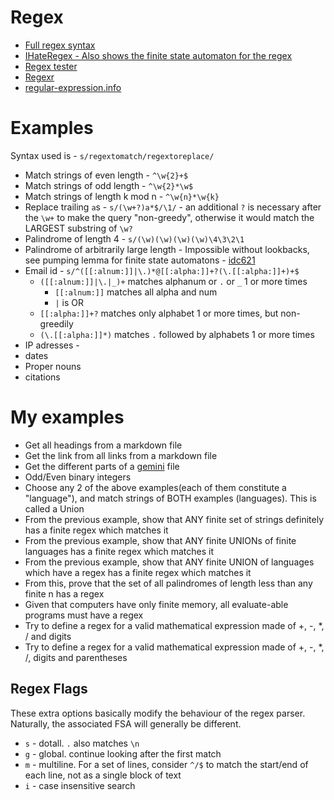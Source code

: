 # Regex

- [Full regex syntax](https://cheatography.com/davechild/cheat-sheets/regular-expressions/)
- [IHateRegex - Also shows the finite state automaton for the regex](https://ihateregex.io/expr/ip/)
- [Regex tester](https://regex101.com/)
- [Regexr](https://regexr.com)
- [regular-expression.info](https://regular-expression.info)

# Examples

Syntax used is - `s/regextomatch/regextoreplace/`

- Match strings of even length - `^\w{2}+$`
- Match strings of odd length - `^\w{2}*\w$`
- Match strings of length k mod n - `^\w{n}*\w{k}`
- Replace trailing `a`s - `s/(\w+?)a*$/\1/` - an additional `?` is necessary after the `\w+` to make the query "non-greedy", otherwise it would match the LARGEST substring of `\w?`
- Palindrome of length 4 - `s/(\w)(\w)(\w)(\w)\4\3\2\1`
- Palindrome of arbitrarily large length - Impossible without lookbacks, see pumping lemma for finite state automatons - [idc621](https://sejdm.github.io/idc621)
- Email id - `s/^([[:alnum:]]|\.)*@[[:alpha:]]+?(\.[[:alpha:]]+)+$`
    - `([[:alnum:]]|\.|_)+` matches alphanum or `.` or `_` 1 or more times
        - `[[:alnum:]]` matches all alpha and num
        - `|` is OR
    - `[[:alpha:]]+?` matches only alphabet 1 or more times, but non-greedily
    - `(\.[[:alpha:]]*)` matches `.` followed by alphabets 1 or more times
- IP adresses - 
- dates
- Proper nouns
- citations

# My examples

- Get all headings from a markdown file
- Get the link from all links from a markdown file
- Get the different parts of a [gemini](https://gemini.circumlunar.space/docs/gemtext.gmi) file
- Odd/Even binary integers
- Choose any 2 of the above examples(each of them constitute a "language"), and match strings of BOTH examples (languages). This is called a Union
- From the previous example, show that ANY finite set of strings definitely has a finite regex which matches it
- From the previous example, show that ANY finite UNIONs of finite languages has a finite regex which matches it
- From the previous example, show that ANY finite UNION of languages which have a regex has a finite regex which matches it
- From this, prove that the set of all palindromes of length less than any finite n has a regex
- Given that computers have only finite memory, all evaluate-able programs must have a regex
- Try to define a regex for a valid mathematical expression made of +, -, *, / and digits
- Try to define a regex for a valid mathematical expression made of +, -, *, /, digits and parentheses

## Regex Flags

These extra options basically modify the behaviour of the regex parser. Naturally, the associated FSA will generally be different.

- `s` - dotall. `.` also matches `\n`
- `g` - global. continue looking after the first match
- `m` - multiline. For a set of lines, consider `^/$` to match the start/end of each line, not as a single block of text
- `i` - case insensitive search

